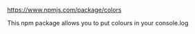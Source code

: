 https://www.npmjs.com/package/colors

This npm package allows you to put colours in your console.log
